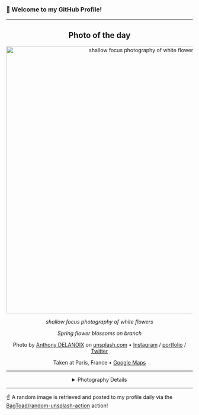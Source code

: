 ### 👋 Welcome to my GitHub Profile!

----
<div align="center">

## Photo of the day
  
  <a href="https://unsplash.com/photos/shallow-focus-photography-of-white-flowers-urUdKCxsTUI"><img width="720" src="https://images.unsplash.com/photo-1489537235181-fc05daed5805?crop=entropy&cs=tinysrgb&fit=max&fm=jpg&ixid=M3w1OTQ0OTd8MHwxfHJhbmRvbXx8fHx8fHx8fDE3MzA5NTk3NDJ8&ixlib=rb-4.0.3&q=80&w=1080" alt="shallow focus photography of white flowers"></a>
  
  <em>shallow focus photography of white flowers</em>
  
  <em>Spring flower blossoms on branch</em>

  Photo by [Anthony DELANOIX](http://instagram.com/amour.etc) on [unsplash.com](https://unsplash.com/) • [Instagram](https://instagram.com/amour.etc) / [portfolio](http://instagram.com/amour.etc) / [Twitter](https://twitter.com/anthonydelanoix)
  
  Taken at Paris, France • [Google Maps](https://www.google.com/maps/search/?api=1&query=48.856614,2.35222190000002)
  
  ---
  
<details>
<summary>Photography Details</summary>
  
| Parameter     | Value |
| ------------- | ----- |
| Camera Model  | Canon EOS 5D Mark IV |
| Exposure Time | 1/2500 |
| Aperture      | 1.4 |
| Focal Length  | 50.0 |
| ISO           | 100 |
| Location      | Paris, France (France) |
| Coordinates   | Latitude 48.856614, Longitude 2.35222190000002 |

</details>

</div>

----

☝️ A random image is retrieved and posted to my profile daily via the [BagToad/random-unsplash-action](https://github.com/BagToad/random-unsplash-action) action!
